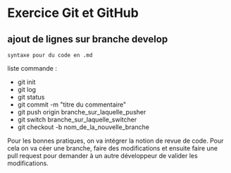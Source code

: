 # Exercice Git et GitHub

## ajout de lignes sur branche develop

`syntaxe pour du code en .md`

liste commande :

- git init
- git log
- git status
- git commit -m "titre du commentaire"
- git push origin branche_sur_laquelle_pusher
- git switch branche_sur_laquelle_switcher
- git checkout -b nom_de_la_nouvelle_branche

Pour les bonnes pratiques, on va intégrer la notion de revue de code. Pour cela on va céer une branche, faire des modifications et ensuite faire une pull request pour demander à un autre développeur de valider les modifications.
